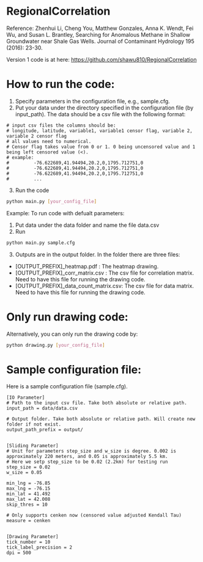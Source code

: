 # RegionalCorrelation
Reference:
Zhenhui Li, Cheng You, Matthew Gonzales, Anna K. Wendt, Fei Wu, and Susan L. Brantley, 
Searching for Anomalous Methane in Shallow Groundwater near Shale Gas Wells. Journal of Contaminant Hydrology 195 (2016): 23-30.

Version 1 code is at here:
https://github.com/shawu810/RegionalCorrelation

# How to run the code:
1. Specify parameters in the configuration file, e.g., sample.cfg.
2. Put your data under the directory specified in the configuration file (by input_path). The data should be a csv file with the following format:
```
# input csv files the columns should be: 
# longitude, latitude, variable1, variable1 censor flag, variable 2, variable 2 censor flag
# all values need to numerical. 
# Censor flag takes value from 0 or 1. 0 being uncensored value and 1 being left censored value (<).
# example: 
#         -76.622689,41.94494,20.2,0,1795.712751,0
#         -76.622689,41.94494,20.2,0,1795.712751,0
#         -76.622689,41.94494,20.2,0,1795.712751,0
#         ...
```
3. Run the code
```bash
python main.py [your_config_file]
```

Example:
To run code with defualt parameters:
1. Put data under the data folder and name the file data.csv
2. Run
```bash
python main.py sample.cfg
```
3. Outputs are in the output folder. In the folder there are three files:
- [OUTPUT_PREFIX]_heatmap.pdf : The heatmap drawing.
- [OUTPUT_PREFIX]_corr_matrix.csv : The csv file for correlation matrix. Need to have this file for running the drawing code.
- [OUTPUT_PREFIX]_data_count_matrix.csv: The csv file for data matrix. Need to have this file for running the drawing code.

# Only run drawing code:
Alternatively, you can only run the drawing code by:
```bash
python drawing.py [your_config_file]
```

# Sample configuration file:
Here is a sample configuration file (sample.cfg). 
```
[IO Parameter]
# Path to the input csv file. Take both absolute or relative path. 
input_path = data/data.csv 

# Output folder. Take both absolute or relative path. Will create new folder if not exist.
output_path_prefix = output/


[Sliding Parameter]
# Unit for parameters step_size and w_size is degree. 0.002 is approximately 220 meters, and 0.05 is approximately 5.5 km.
# Here we setp step_size to be 0.02 (2.2km) for testing run
step_size = 0.02 
w_size = 0.05

min_lng = -76.85
max_lng = -76.15
min_lat = 41.492
max_lat = 42.008
skip_thres = 10

# Only supports cenken now (censored value adjusted Kendall Tau)
measure = cenken


[Drawing Parameter]
tick_number = 10
tick_label_precision = 2
dpi = 500
```
